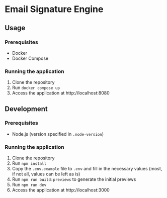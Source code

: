 # Email Signature Engine

## Usage

### Prerequisites

- Docker
- Docker Compose

### Running the application

1. Clone the repository
2. Run `docker compose up`
3. Access the application at http://localhost:8080

## Development

### Prerequisites

- Node.js (version specified in `.node-version`)

### Running the application

1. Clone the repository
2. Run `npm install`
3. Copy the `.env.example` file to `.env` and fill in the necessary values (most, if not all, values can be left as is)
4. Run `npm run build:previews` to generate the initial previews
5. Run `npm run dev`
6. Access the application at http://localhost:3000
